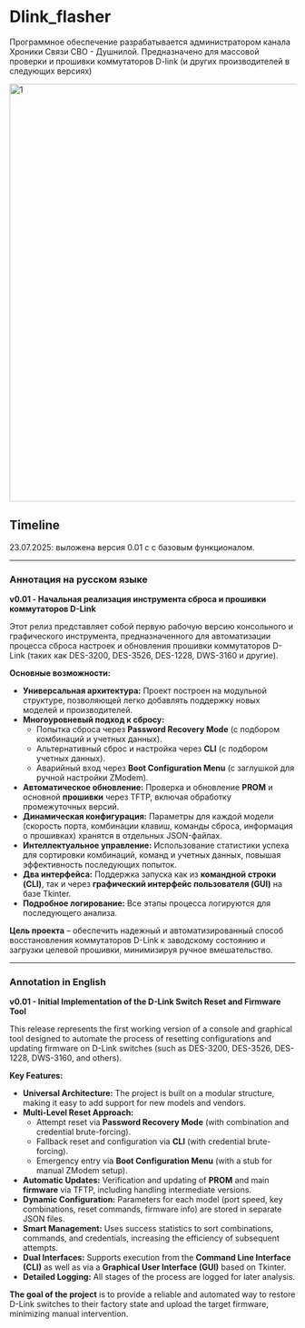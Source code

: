 # Dlink_flasher

Программное обеспечение разрабатывается администратором канала Хроники Связи СВО - Душнилой.
Предназначено для массовой проверки и прошивки коммутаторов D-link (и других производителей в следующих версиях)

<img width="1004" height="735" alt="1" src="https://github.com/user-attachments/assets/c5e7454d-a205-4d12-9ff0-4a77fb077bb0" />

## Timeline

23.07.2025: выложена версия 0.01 c с базовым функционалом.

---

### Аннотация на русском языке

**v0.01 - Начальная реализация инструмента сброса и прошивки коммутаторов D-Link**

Этот релиз представляет собой первую рабочую версию консольного и графического инструмента, предназначенного для автоматизации процесса сброса настроек и обновления прошивки коммутаторов D-Link (таких как DES-3200, DES-3526, DES-1228, DWS-3160 и другие).

**Основные возможности:**

*   **Универсальная архитектура:** Проект построен на модульной структуре, позволяющей легко добавлять поддержку новых моделей и производителей.
*   **Многоуровневый подход к сбросу:**
    *   Попытка сброса через **Password Recovery Mode** (с подбором комбинаций и учетных данных).
    *   Альтернативный сброс и настройка через **CLI** (с подбором учетных данных).
    *   Аварийный вход через **Boot Configuration Menu** (с заглушкой для ручной настройки ZModem).
*   **Автоматическое обновление:** Проверка и обновление **PROM** и основной **прошивки** через TFTP, включая обработку промежуточных версий.
*   **Динамическая конфигурация:** Параметры для каждой модели (скорость порта, комбинации клавиш, команды сброса, информация о прошивках) хранятся в отдельных JSON-файлах.
*   **Интеллектуальное управление:** Использование статистики успеха для сортировки комбинаций, команд и учетных данных, повышая эффективность последующих попыток.
*   **Два интерфейса:** Поддержка запуска как из **командной строки (CLI)**, так и через **графический интерфейс пользователя (GUI)** на базе Tkinter.
*   **Подробное логирование:** Все этапы процесса логируются для последующего анализа.

**Цель проекта** – обеспечить надежный и автоматизированный способ восстановления коммутаторов D-Link к заводскому состоянию и загрузки целевой прошивки, минимизируя ручное вмешательство.

---

### Annotation in English

**v0.01 - Initial Implementation of the D-Link Switch Reset and Firmware Tool**

This release represents the first working version of a console and graphical tool designed to automate the process of resetting configurations and updating firmware on D-Link switches (such as DES-3200, DES-3526, DES-1228, DWS-3160, and others).

**Key Features:**

*   **Universal Architecture:** The project is built on a modular structure, making it easy to add support for new models and vendors.
*   **Multi-Level Reset Approach:**
    *   Attempt reset via **Password Recovery Mode** (with combination and credential brute-forcing).
    *   Fallback reset and configuration via **CLI** (with credential brute-forcing).
    *   Emergency entry via **Boot Configuration Menu** (with a stub for manual ZModem setup).
*   **Automatic Updates:** Verification and updating of **PROM** and main **firmware** via TFTP, including handling intermediate versions.
*   **Dynamic Configuration:** Parameters for each model (port speed, key combinations, reset commands, firmware info) are stored in separate JSON files.
*   **Smart Management:** Uses success statistics to sort combinations, commands, and credentials, increasing the efficiency of subsequent attempts.
*   **Dual Interfaces:** Supports execution from the **Command Line Interface (CLI)** as well as via a **Graphical User Interface (GUI)** based on Tkinter.
*   **Detailed Logging:** All stages of the process are logged for later analysis.

**The goal of the project** is to provide a reliable and automated way to restore D-Link switches to their factory state and upload the target firmware, minimizing manual intervention.
